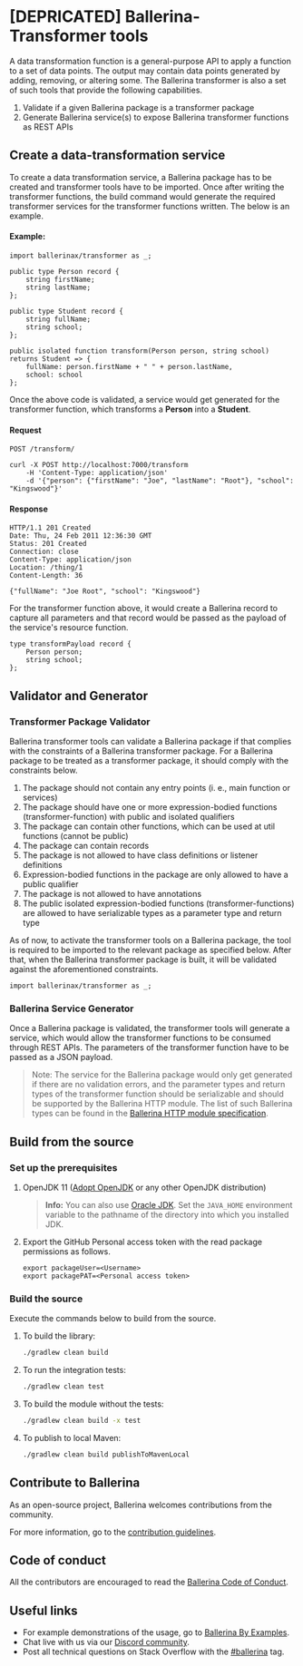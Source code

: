 # [DEPRICATED] Ballerina-Transformer tools


A data transformation function is a general-purpose API to apply a function to a set of data points. The output may contain data points generated by adding, removing, or altering some. The Ballerina transformer is also a set of such tools that provide the following capabilities.
1. Validate if a given Ballerina package is a transformer package
2. Generate Ballerina service(s) to expose Ballerina transformer functions as REST APIs

## Create a data-transformation service
To create a data transformation service, a Ballerina package has to be created and transformer tools have to be imported. Once after writing the transformer functions, the build command would generate the required transformer services for the transformer functions written. The below is an example.

#### Example:
```ballerina
import ballerinax/transformer as _;

public type Person record {
    string firstName;
    string lastName;
};

public type Student record {
    string fullName;
    string school;
};

public isolated function transform(Person person, string school) returns Student => {
    fullName: person.firstName + " " + person.lastName,
    school: school
};
```

Once the above code is validated, a service would get generated for the transformer function, which transforms a **Person** into a **Student**.
#### Request

`POST /transform/`

```
curl -X POST http://localhost:7000/transform
    -H 'Content-Type: application/json'
    -d '{"person": {"firstName": "Joe", "lastName": "Root"}, "school": "Kingswood"}'
```

#### Response
```
HTTP/1.1 201 Created
Date: Thu, 24 Feb 2011 12:36:30 GMT
Status: 201 Created
Connection: close
Content-Type: application/json
Location: /thing/1
Content-Length: 36

{"fullName": "Joe Root", "school": "Kingswood"}
```

For the transformer function above, it would create a Ballerina record to capture all parameters and that record would be passed as the payload of the service's resource function.
```ballerina
type transformPayload record {
    Person person;
    string school;
};
```

## Validator and Generator
### Transformer Package Validator
Ballerina transformer tools can validate a Ballerina package if that complies with the constraints of a Ballerina transformer package. For a Ballerina package to be treated as a transformer package, it should comply with the constraints below.
1. The package should not contain any entry points (i. e., main function or services)
2. The package should have one or more expression-bodied functions (transformer-function) with public and isolated qualifiers
3. The package can contain other functions, which can be used at util functions (cannot be public)
4. The package can contain records
5. The package is not allowed to have class definitions or listener definitions
6. Expression-bodied functions in the package are only allowed to have a public qualifier
7. The package is not allowed to have annotations
8. The public isolated expression-bodied functions (transformer-functions) are allowed to have serializable types as a parameter type and return type

As of now, to activate the transformer tools on a Ballerina package, the tool is required to be imported to the relevant package as specified below. After that, when the Ballerina transformer package is built, it will be validated against the aforementioned constraints.

```ballerina
import ballerinax/transformer as _;
```

### Ballerina Service Generator
Once a Ballerina package is validated, the transformer tools will generate a service, which would allow the transformer functions to be consumed through REST APIs. The parameters of the transformer function have to be passed as a JSON payload.

> Note: The service for the Ballerina package would only get generated if there are no validation errors, and the parameter types and return types of the transformer function should be serializable and should be supported by the Ballerina HTTP module. The list of such Ballerina types can be found in the [Ballerina HTTP module specification](https://github.com/ballerina-platform/module-ballerina-http/blob/master/docs/spec/spec.md#2344-payload-parameter).


## Build from the source

### Set up the prerequisites

1. OpenJDK 11 ([Adopt OpenJDK](https://adoptopenjdk.net/) or any other OpenJDK distribution)

   >**Info:** You can also use [Oracle JDK](https://www.oracle.com/java/technologies/javase-downloads.html). Set the `JAVA_HOME` environment variable to the pathname of the directory into which you installed JDK.

2. Export the GitHub Personal access token with the read package permissions as follows.
   ```
   export packageUser=<Username>
   export packagePAT=<Personal access token>
   ```

### Build the source

Execute the commands below to build from the source.

1. To build the library:
   ```bash
   ./gradlew clean build
   ```

2. To run the integration tests:
   ```bash
   ./gradlew clean test
   ```

3. To build the module without the tests:
   ```bash
   ./gradlew clean build -x test
   ```

4. To publish to local Maven:
   ```bash
   ./gradlew clean build publishToMavenLocal
   ```

## Contribute to Ballerina

As an open-source project, Ballerina welcomes contributions from the community.

For more information, go to the [contribution guidelines](https://github.com/ballerina-platform/ballerina-lang/blob/master/CONTRIBUTING.md).

## Code of conduct

All the contributors are encouraged to read the [Ballerina Code of Conduct](https://ballerina.io/code-of-conduct).

## Useful links

* For example demonstrations of the usage, go to [Ballerina By Examples](https://ballerina.io/learn/by-example/).
* Chat live with us via our [Discord community](https://ballerina.io/community/#ballerina-discord-community).
* Post all technical questions on Stack Overflow with the [#ballerina](https://stackoverflow.com/questions/tagged/ballerina) tag.
